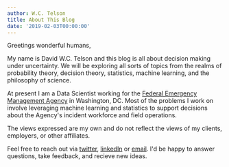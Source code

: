 ```yaml
---
author: W.C. Telson
title: About This Blog
date: '2019-02-03T00:00:00'
---
```


Greetings wonderful humans,

My name is David W.C. Telson and this blog is all about decision making under uncertainty. We will be exploring all sorts of topics from the realms of probability theory, decision theory, statistics, machine learning, and the philosophy of science. 

At present I am a Data Scientist working for the [Federal Emergency Management Agency](fema.gov) in Washington, DC. Most of the problems I work on involve leveraging machine learning and statistics to support decisions about the Agency's incident workforce and field operations. 

The views expressed are my own and do not reflect the views of my clients, employers, or other affiliates.

Feel free to reach out via [twitter](https://twitter.com/wctelson), [linkedIn](https://www.linkedin.com/in/david-telson-26709818a/) or [email](mailto:wctelson@gmail.com). I'd be happy to answer questions, take feedback, and recieve new ideas.

